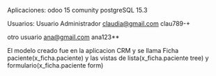 Aplicaciones: 
odoo 15 comunity
postgreSQL 15.3

Usuarios:
Usuario Administrador
claudia@gmail.com
clau789-+

otro usuario 
ana@gmail.com
ana123**

El modelo creado fue en la aplicacion CRM y se llama Ficha paciente(x_ficha.paciente) y las vistas de lista(x_ficha.paciente tree) y formulario(x_ficha.paciente form)
